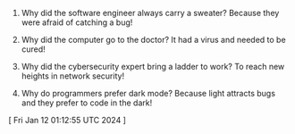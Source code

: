  
1. Why did the software engineer always carry a sweater? Because they were afraid of catching a bug!

2. Why did the computer go to the doctor? It had a virus and needed to be cured!

3. Why did the cybersecurity expert bring a ladder to work? To reach new heights in network security!

4. Why do programmers prefer dark mode? Because light attracts bugs and they prefer to code in the dark!
 
[ 
Fri Jan 12 01:12:55 UTC 2024
 ]
